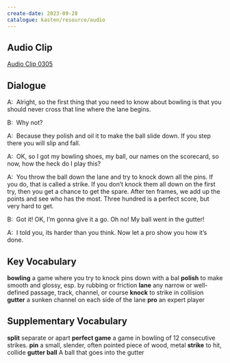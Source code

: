 ```yaml
---
create-date: 2023-09-28
catalogue: kasten/resource/audio
---
```


## Audio Clip
[Audio Clip 0305](https://archive.org/download/englishpod_all/englishpod_0305dg.mp3)

## Dialogue
A:  Alright, so the first thing that you need to know about bowling is that you should never cross that line where the lane begins. 

B:  Why not?

A:  Because they polish and oil it to make the ball slide down.  If you step there you will slip and fall.

A:  OK, so I got my bowling shoes, my ball, our names on the scorecard, so now, how the heck do I play this?

A:  You throw the ball down the lane and try to knock down all the pins.  If you do, that is called a strike.  If you don’t knock them all down on the first try, then you get a chance to get the spare. After ten frames, we add up the points and see who has the most. Three hundred is a perfect score, but very hard to get.

B:  Got it!  OK, I’m gonna give it a go.  Oh no!  My ball went in the gutter!

A:  I told you, its harder than you think.  Now let a pro show you how it’s done.

## Key Vocabulary
**bowling**      a game where you try to knock pins down with a bal
**polish**       to make smooth and glossy, esp. by rubbing or friction
**lane**         any narrow or well-defined passage, track, channel, or course
**knock**        to strike in collision
**gutter**       a sunken channel on each side of the lane
**pro**          an expert player

## Supplementary Vocabulary
**split**             separate or apart
**perfect game**      a game in bowling of 12 consecutive strikes.
**pin**               a small, slender, often pointed piece of wood, metal
**strike**            to hit, collide
**gutter ball**       A ball that goes into the gutter
